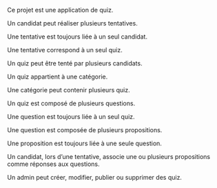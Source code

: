 Ce projet est une application de quiz.


Un candidat peut réaliser plusieurs tentatives.

Une tentative est toujours liée à un seul candidat.

Une tentative correspond à un seul quiz.

Un quiz peut être tenté par plusieurs candidats.

Un quiz appartient à une catégorie.

Une catégorie peut contenir plusieurs quiz.

Un quiz est composé de plusieurs questions.

Une question est toujours liée à un seul quiz.

Une question est composée de plusieurs propositions.

Une proposition est toujours liée à une seule question.

Un candidat, lors d’une tentative, associe une ou plusieurs propositions comme réponses aux questions.

Un admin peut créer, modifier, publier ou supprimer des quiz.
